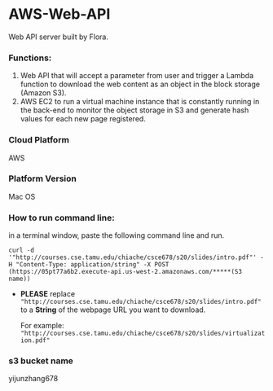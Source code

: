 # AWS-Web-API
Web API server built by Flora.

### Functions:
1. Web API that will accept a parameter from user and trigger a Lambda function to download the web content as an object in the block storage (Amazon S3). 
2. AWS EC2 to run a virtual machine instance that is constantly running in the back-end to monitor the object storage in S3 and generate hash values for each new page registered.

### Cloud Platform

AWS

### Platform Version

 Mac OS

### How to run command line:

in a terminal window, paste the following command line and run.

    curl -d '"http://courses.cse.tamu.edu/chiache/csce678/s20/slides/intro.pdf"' -H "Content-Type: application/string" -X POST (https://05pt77a6b2.execute-api.us-west-2.amazonaws.com/*****(S3 name))

- **PLEASE** replace `"http://courses.cse.tamu.edu/chiache/csce678/s20/slides/intro.pdf"` to a **String** of the webpage URL you want to download.

    For example: `"http://courses.cse.tamu.edu/chiache/csce678/s20/slides/virtualization.pdf"`

### s3 bucket name

yijunzhang678
